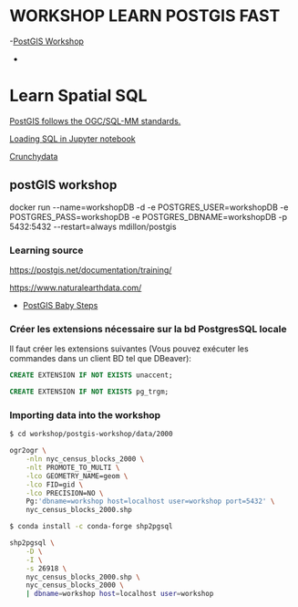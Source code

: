 
# WORKSHOP LEARN POSTGIS FAST

-[PostGIS Workshop](https://docs.google.com/presentation/d/1tOrp4MQebozybREHYDlE2ZQRlM9Dkne-nRMyCRWc6KY/edit#slide=id.gdd2fd99493_0_607)

- [](https://postgis.net/workshops/postgis-intro/introduction.html)

# Learn Spatial SQL

[PostGIS follows the OGC/SQL-MM standards.](https://postgis.net/docs/manual-dev/using_postgis_dbmanagement.html#RefObject)

[Loading SQL in Jupyter notebook](https://postgis.gishub.org/chapters/installation.html)

[Crunchydata](https://www.crunchydata.com/developers/tutorials)

## postGIS workshop

docker run --name=workshopDB -d -e POSTGRES_USER=workshopDB -e POSTGRES_PASS=workshopDB -e POSTGRES_DBNAME=workshopDB -p 5432:5432 --restart=always mdillon/postgis

### Learning source

<https://postgis.net/documentation/training/>

<https://www.naturalearthdata.com/>

- [PostGIS Baby Steps](https://www.youtube.com/playlist?list=PLj5uPTt8jS8zzXfWvtqaT8pYhKWnPRFox)

### Créer les extensions nécessaire sur la bd PostgresSQL locale

Il faut créer les extensions suivantes (Vous pouvez exécuter les commandes dans un client BD tel que DBeaver):

```sql
CREATE EXTENSION IF NOT EXISTS unaccent;

CREATE EXTENSION IF NOT EXISTS pg_trgm;
```

### Importing data into the workshop

```bash
$ cd workshop/postgis-workshop/data/2000

ogr2ogr \
    -nln nyc_census_blocks_2000 \
    -nlt PROMOTE_TO_MULTI \
    -lco GEOMETRY_NAME=geom \
    -lco FID=gid \
    -lco PRECISION=NO \
    Pg:'dbname=workshop host=localhost user=workshop port=5432' \
    nyc_census_blocks_2000.shp
```

```bash
$ conda install -c conda-forge shp2pgsql

shp2pgsql \
    -D \
    -I \
    -s 26918 \
    nyc_census_blocks_2000.shp \
    nyc_census_blocks_2000 \
    | dbname=workshop host=localhost user=workshop
```
